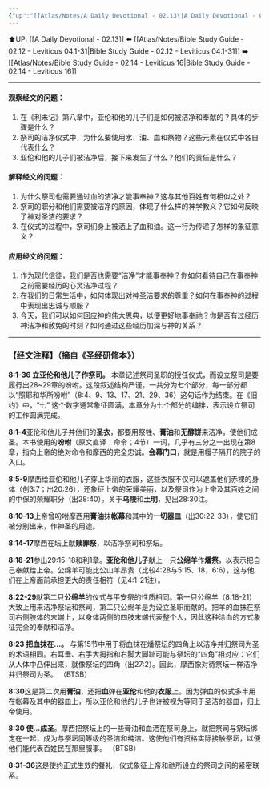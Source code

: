 ```yaml
---
{"up":"[[Atlas/Notes/A Daily Devotional - 02.13\|A Daily Devotional - 02.13]]","dg-publish":true,"permalink":"/atlas/notes/bible-study-guide-02-13-leviticus-08/","dgPassFrontmatter":true}
---
```


⬆️UP: [[A Daily Devotional - 02.13]]
⬅️ [[Atlas/Notes/Bible Study Guide - 02.12 - Leviticus 04.1-31\|Bible Study Guide - 02.12 - Leviticus 04.1-31]]
➡️ [[Atlas/Notes/Bible Study Guide - 02.14 - Leviticus 16\|Bible Study Guide - 02.14 - Leviticus 16]] 

---

#### 观察经文的问题：

1. 在《利未记》第八章中，亚伦和他的儿子们是如何被洁净和奉献的？具体的步骤是什么？
2. 祭司的洁净仪式中，为什么要使用水、油、血和祭物？这些元素在仪式中各自代表什么？
3. 亚伦和他的儿子们被洁净后，接下来发生了什么？他们的责任是什么？

#### 解释经文的问题：

1. 为什么祭司也需要通过血的洁净才能事奉神？这与其他百姓有何相似之处？
2. 祭司的职分和他们需要被洁净的原因，体现了什么样的神学教义？它如何反映了神对圣洁的要求？
3. 在仪式的过程中，祭司们身上被洒上了血和油。这一行为传递了怎样的象征意义？

#### 应用经文的问题：

1. 作为现代信徒，我们是否也需要“洁净”才能事奉神？你如何看待自己在事奉神之前需要经历的心灵洁净过程？
2. 在我们的日常生活中，如何体现出对神圣洁要求的尊重？如何在事奉神的过程中表现出忠诚与顺服？
3. 今天，我们可以如何回应神的伟大恩典，以便更好地事奉祂？你是否有过经历神洁净和赦免的时刻？如何通过这些经历加深与神的关系？

---
### 【经文注释】（摘自《圣经研修本》）

**8:1-36 立亚伦和他儿子作祭司。** 本章记述祭司圣职的授任仪式，而设立祭司是要履行出28~29章的吩咐。这段叙述结构严谨，一共分为七个部分，每一部分都以“照耶和华所吩咐”（8:4、9、13、17、21、29、36）这句话作为结束。在《旧约》中，“七” 这个数字通常象征圆满，本章分为七个部分的编排，表示设立祭司的工作圆满完成。

**8:1-4**亚伦和他儿子并他们的**圣衣**，都要用祭牲、**膏油**和**无酵饼**来洁净，使他们成圣。本书使用的**吩咐**（原文直译：命令；4节）一词，几乎有三分之一出现在第8章，指向上帝的绝对命令和摩西的完全忠诚。**会幕门口**，就是用幔子隔开的院子的入口。

**8:5-9**摩西给亚伦和他儿子穿上华丽的衣服，这些衣服不仅可以遮盖他们赤裸的身体（创3:7；出20:26），还象征上帝的荣耀美丽，以及祭司作为上帝及其百姓之间的中保的荣耀职分（出28:40）。关于**乌陵**和**土明**，见出28:30注。

**8:10-13**上帝曾吩咐摩西用**膏油**抹**帐幕**和其中的**一切器皿**（出30:22-33），使它们被分别出来，作神圣的用途。

**8:14-17**摩西在坛上献**赎罪祭**，以洁净祭司和祭坛。

**8:18-21**参出29:15-18和利1章。**亚伦和他儿子**献上一只**公绵羊**作**燔祭**，以表示把自己奉献给上帝。公绵羊可能比公山羊昂贵（比较4:28与5:15、18，6:6），这与他们在上帝面前承担更大的责任相符（见4:1-21注）。

**8:22-29**献第二只**公绵羊**的仪式与平安祭的性质相同。第一只公绵羊（8:18-21）大致上用来洁净祭坛和祭司，第二只公绵羊是为设立圣职而献的。把羊的血抹在祭司右侧肢体的末端上，以身体两侧的四肢末端代表整个人，因此这种涂血的方式象征完全的奉献和洁净。

**8:23 把血抹在…。** 与第15节中用于将血抹在燔祭坛的四角上以洁净并归祭司为圣的术语相同。右耳垂、右手大拇指和右脚大脚趾可能与祭坛的“四角”相对应：它们从人体中凸伸出来，就像祭坛的四角（出27:2）。因此，摩西像对待祭坛一样洁净并归祭司为圣。 （BTSB）

**8:30**这是第二次用**膏油**，还把**血**弹在**亚伦**和他的**衣服**上。因为弹血的仪式多半用在帐幕及其中的器皿上，所以亚伦和他的儿子也许被视为等同于圣洁的器皿，归上帝使用。

**8:30 使…成圣**。摩西把祭坛上的一些膏油和血洒在祭司身上，就把祭司与祭坛绑定在一起，成为与祭坛同等级的圣洁和纯洁。这使他们有资格实际接触祭坛，以便他们能代表百姓民在那里服事。 （BTSB）

**8:31-36**这是使约正式生效的餐礼，仪式象征上帝和祂所设立的祭司之间的紧密联系。
